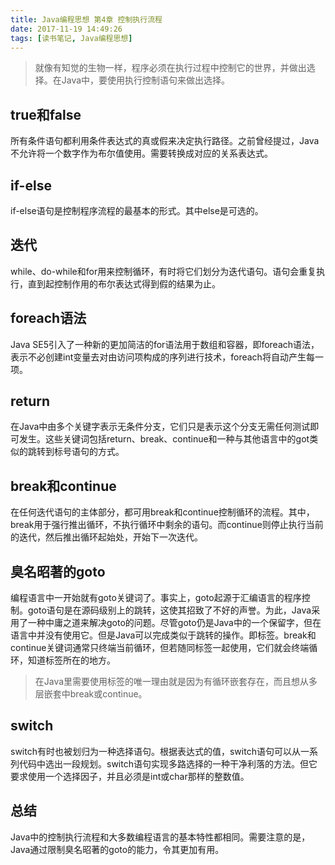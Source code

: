 ```yaml
---
title: Java编程思想 第4章 控制执行流程
date: 2017-11-19 14:49:26
tags: [读书笔记, Java编程思想]
---
```

> 就像有知觉的生物一样，程序必须在执行过程中控制它的世界，并做出选择。在Java中，要使用执行控制语句来做出选择。

<!--more-->

## true和false

所有条件语句都利用条件表达式的真或假来决定执行路径。之前曾经提过，Java不允许将一个数字作为布尔值使用。需要转换成对应的关系表达式。

## if-else

if-else语句是控制程序流程的最基本的形式。其中else是可选的。

## 迭代

while、do-while和for用来控制循环，有时将它们划分为迭代语句。语句会重复执行，直到起控制作用的布尔表达式得到假的结果为止。

## foreach语法

Java SE5引入了一种新的更加简洁的for语法用于数组和容器，即foreach语法，表示不必创建int变量去对由访问项构成的序列进行技术，foreach将自动产生每一项。

## return

在Java中由多个关键字表示无条件分支，它们只是表示这个分支无需任何测试即可发生。这些关键词包括return、break、continue和一种与其他语言中的got类似的跳转到标号语句的方式。

## break和continue

在任何迭代语句的主体部分，都可用break和continue控制循环的流程。其中，break用于强行推出循环，不执行循环中剩余的语句。而continue则停止执行当前的迭代，然后推出循环起始处，开始下一次迭代。

## 臭名昭著的goto

编程语言中一开始就有goto关键词了。事实上，goto起源于汇编语言的程序控制。goto语句是在源码级别上的跳转，这使其招致了不好的声誉。为此，Java采用了一种中庸之道来解决goto的问题。尽管goto仍是Java中的一个保留字，但在语言中并没有使用它。但是Java可以完成类似于跳转的操作。即标签。break和continue关键词通常只终端当前循环，但若随同标签一起使用，它们就会终端循环，知道标签所在的地方。

> 在Java里需要使用标签的唯一理由就是因为有循环嵌套存在，而且想从多层嵌套中break或continue。

## switch

switch有时也被划归为一种选择语句。根据表达式的值，switch语句可以从一系列代码中选出一段规划。switch语句实现多路选择的一种干净利落的方法。但它要求使用一个选择因子，并且必须是int或char那样的整数值。

## 总结

Java中的控制执行流程和大多数编程语言的基本特性都相同。需要注意的是，Java通过限制臭名昭著的goto的能力，令其更加有用。